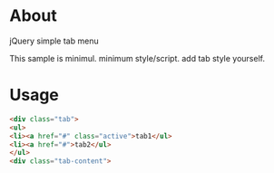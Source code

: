 About
==========

jQuery simple tab menu

This sample is minimul.
minimum style/script.
add tab style yourself.

Usage
==========

```html
<div class="tab">
<ul>
<li><a href="#" class="active">tab1</ul>
<li><a href="#">tab2</ul>
</ul>
<div class="tab-content">
```
